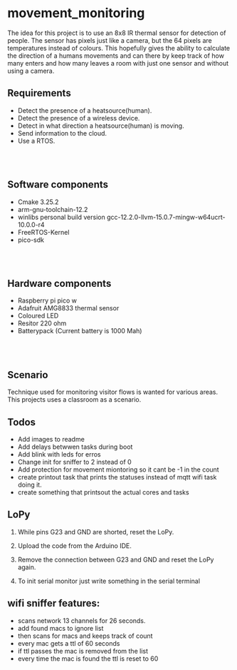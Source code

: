 # movement_monitoring
The idea for this project is to use an 8x8 IR thermal sensor for detection of people. The sensor has pixels just like a camera, but the 64 pixels are temperatures instead of colours. This hopefully gives the ability to calculate the direction of a humans movements and can there by keep track of how many enters and how many leaves a room with just one sensor and without using a camera.

## Requirements
- Detect the presence of a heatsource(human).
- Detect the presence of a wireless device.
- Detect in what direction a heatsource(human) is moving.
- Send information to the cloud.
- Use a RTOS.

<br><br>

## Software components
- Cmake 3.25.2
- arm-gnu-toolchain-12.2
- winlibs personal build version gcc-12.2.0-llvm-15.0.7-mingw-w64ucrt-10.0.0-r4
- FreeRTOS-Kernel
- pico-sdk


<br><br>

## Hardware components
- Raspberry pi pico w
- Adafruit AMG8833 thermal sensor
- Coloured LED
- Resitor 220 ohm
- Batterypack (Current battery is 1000 Mah)

<br><br>

## Scenario
Technique used for monitoring visitor flows is wanted for various areas. This projects uses a classroom as a scenario.


## Todos

- Add images to readme
- Add delays betwwen tasks during boot
- Add blink with leds for erros
- Change init for sniffer to 2 instead of 0
- Add protection for movement miontoring so it cant be -1 in the count
- create printout task that prints the statuses instead of mqtt wifi task doing it.
- create something that printsout the actual cores and tasks

## LoPy
1. While pins G23 and GND are shorted, reset the LoPy.

2. Upload the code from the Arduino IDE.

3. Remove the connection between G23 and GND and reset the LoPy again.

4. To init serial monitor just write something in the serial terminal

## wifi sniffer features:
- scans network 13 channels for 26 seconds.
- add found macs to ignore list
- then scans for macs and keeps track of count
- every mac gets a ttl of 60 seconds
- if ttl passes the mac is removed from the list
- every time the mac is found the ttl is reset to 60